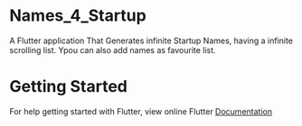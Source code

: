 # Names_4_Startup

A Flutter application That Generates infinite Startup Names, having a infinite scrolling list. Ypou can also add names as favourite list.

# Getting Started

For help getting started with Flutter, view online Flutter [Documentation](https://flutter.dev/docs)



